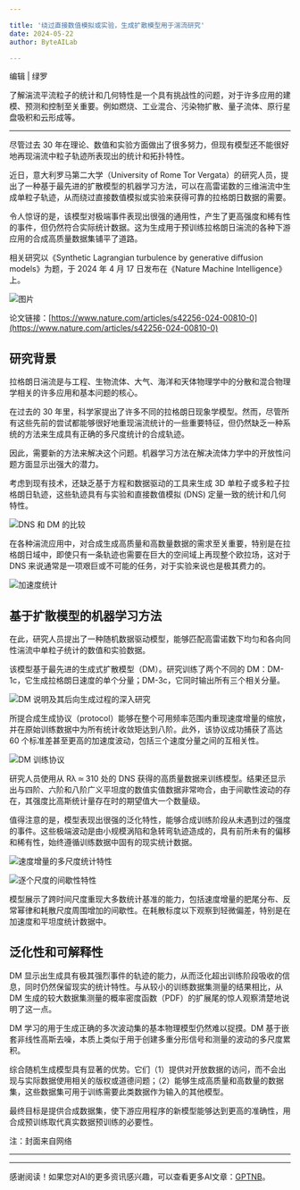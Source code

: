 ```yaml
---

title: '绕过直接数值模拟或实验，生成扩散模型用于湍流研究'
date: 2024-05-22
author: ByteAILab

---
```


编辑 | 绿罗

了解湍流平流粒子的统计和几何特性是一个具有挑战性的问题，对于许多应用的建模、预测和控制至关重要。例如燃烧、工业混合、污染物扩散、量子流体、原行星盘吸积和云形成等。

---


尽管过去 30 年在理论、数值和实验方面做出了很多努力，但现有模型还不能很好地再现湍流中粒子轨迹所表现出的统计和拓扑特性。

近日，意大利罗马第二大学（University of Rome Tor Vergata）的研究人员，提出了一种基于最先进的扩散模型的机器学习方法，可以在高雷诺数的三维湍流中生成单粒子轨迹，从而绕过直接数值模拟或实验来获得可靠的拉格朗日数据的需要。

令人惊讶的是，该模型对极端事件表现出很强的通用性，产生了更高强度和稀有性的事件，但仍然符合实际统计数据。这为生成用于预训练拉格朗日湍流的各种下游应用的合成高质量数据集铺平了道路。

相关研究以《Synthetic Lagrangian turbulence by generative diffusion models》为题，于 2024 年 4 月 17 日发布在《Nature Machine Intelligence》上。

![图片](https://image.jiqizhixin.com/uploads/editor/26b05e2b-9737-4a3f-b8dd-2f455db25ed0/640.jpeg)

论文链接：[https://www.nature.com/articles/s42256-024-00810-0](https://www.nature.com/articles/s42256-024-00810-0)

## 研究背景

拉格朗日湍流是与工程、生物流体、大气、海洋和天体物理学中的分散和混合物理学相关的许多应用和基本问题的核心。

在过去的 30 年里，科学家提出了许多不同的拉格朗日现象学模型。然而，尽管所有这些先前的尝试都能够很好地重现湍流统计的一些重要特征，但仍然缺乏一种系统的方法来生成具有正确的多尺度统计的合成轨迹。

因此，需要新的方法来解决这个问题。机器学习方法在解决流体力学中的开放性问题方面显示出强大的潜力。

考虑到现有技术，还缺乏基于方程和数据驱动的工具来生成 3D 单粒子或多粒子拉格朗日轨迹，这些轨迹具有与实验和直接数值模拟 (DNS) 定量一致的统计和几何特性。

![DNS 和 DM 的比较](https://image.jiqizhixin.com/uploads/editor/f0b7e608-1b6d-481f-8d19-9a818ae521ce/640.png)

在各种湍流应用中，对合成生成高质量和高数量数据的需求至关重要，特别是在拉格朗日域中，即使只有一条轨迹也需要在巨大的空间域上再现整个欧拉场，这对于 DNS 来说通常是一项艰巨或不可能的任务，对于实验来说也是极其费力的。

![加速度统计](https://image.jiqizhixin.com/uploads/editor/17f2599e-8fb6-4e7b-8ee0-8619201054ba/640.png)

## 基于扩散模型的机器学习方法

在此，研究人员提出了一种随机数据驱动模型，能够匹配高雷诺数下均匀和各向同性湍流中单粒子统计的数值和实验数据。

该模型基于最先进的生成式扩散模型（DM）。研究训练了两个不同的 DM：DM-1c，它生成拉格朗日速度的单个分量；DM-3c，它同时输出所有三个相关分量。

![DM 说明及其后向生成过程的深入研究](https://image.jiqizhixin.com/uploads/editor/e472d8ee-19b9-403c-8703-7ccae395667c/640.png)

所提合成生成协议（protocol）能够在整个可用频率范围内重现速度增量的缩放，并在原始训练数据中为所有统计收敛矩达到八阶。此外，该协议成功捕获了高达 60 个标准差甚至更高的加速度波动，包括三个速度分量之间的互相关性。

![DM 训练协议](https://image.jiqizhixin.com/uploads/editor/72924ada-b88c-4eb6-bfe8-342f34f723d5/640.png)

研究人员使用从 Rλ ≃ 310 处的 DNS 获得的高质量数据来训练模型。结果还显示出与四阶、六阶和八阶广义平坦度的数值实值数据非常吻合，由于间歇性波动的存在，其强度比高斯统计量存在时的期望值大一个数量级。

值得注意的是，模型表现出很强的泛化特性，能够合成训练阶段从未遇到过的强度的事件。这些极端波动是由小规模涡陷和急转弯轨迹造成的，具有前所未有的偏移和稀有性，始终遵循训练数据中固有的现实统计数据。

![速度增量的多尺度统计特性](https://image.jiqizhixin.com/uploads/editor/e4635916-c518-46aa-b456-9b33d05d1309/640.png)

![逐个尺度的间歇性特性](https://image.jiqizhixin.com/uploads/editor/95e69b51-1422-4141-b58a-6032f946b13e/640.png)

模型展示了跨时间尺度重现大多数统计基准的能力，包括速度增量的肥尾分布、反常幂律和耗散尺度周围增加的间歇性。在耗散标度以下观察到轻微偏差，特别是在加速度和平坦度统计数据中。

## 泛化性和可解释性

DM 显示出生成具有极其强烈事件的轨迹的能力，从而泛化超出训练阶段吸收的信息，同时仍然保留现实的统计特性。与从较小的训练数据集测量的结果相比，从 DM 生成的较大数据集测量的概率密度函数（PDF）的扩展尾的惊人观察清楚地说明了这一点。

DM 学习的用于生成正确的多次波动集的基本物理模型仍然难以捉摸。DM 基于嵌套非线性高斯去噪，本质上类似于用于创建多重分形信号和测量的波动的多尺度累积。

综合随机生成模型具有显著的优势。它们（1）提供对开放数据的访问，而不会出现与实际数据使用相关的版权或道德问题；（2）能够生成高质量和高数量的数据集，这些数据集可用于训练需要此类数据作为输入的其他模型。

最终目标是提供合成数据集，使下游应用程序的新模型能够达到更高的准确性，用合成预训练取代真实数据预训练的必要性。

注：封面来自网络

---
---
感谢阅读！如果您对AI的更多资讯感兴趣，可以查看更多AI文章：[GPTNB](https://gptnb.com)。